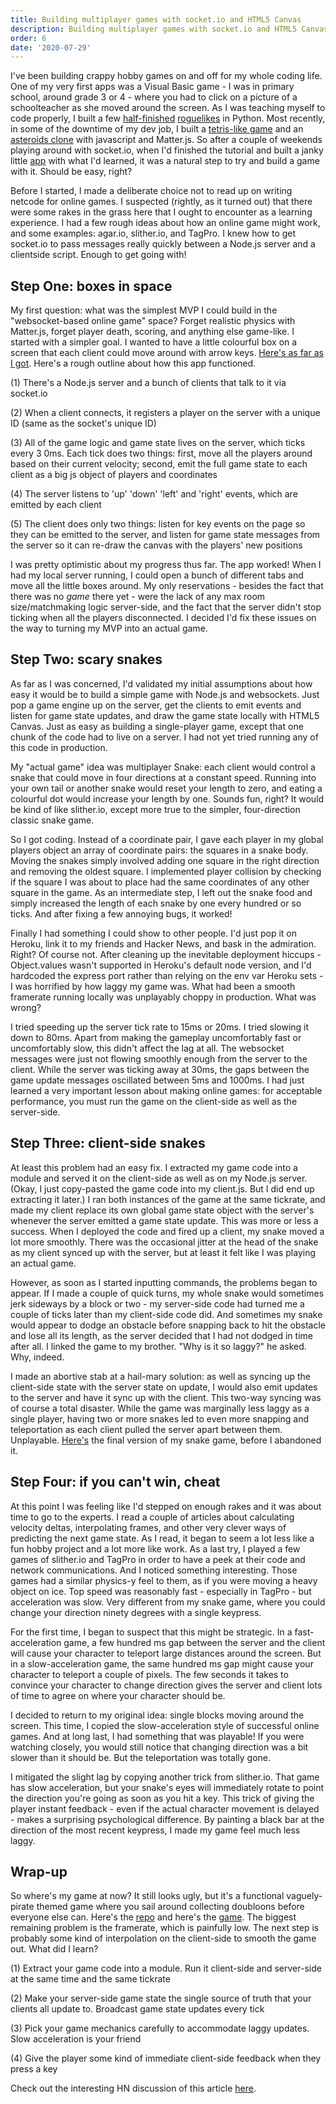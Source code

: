 ```yaml
---
title: Building multiplayer games with socket.io and HTML5 Canvas
description: Building multiplayer games with socket.io and HTML5 Canvas
order: 6
date: '2020-07-29'
---
```


I've been building crappy hobby games on and off for my whole coding life. One of my very first apps was a Visual Basic game - I was in primary school, around grade 3 or 4 - where you had to click on a picture of a schoolteacher as she moved around the screen. As I was teaching myself to code properly, I built a few [half-finished](https://github.com/sgoedecke/hulk) [roguelikes](https://github.com/sgoedecke/questcod) in Python. Most recently, in some of the downtime of my dev job, I built a [tetris-like game](https://github.com/seangoedecke/zd-tetris) and an [asteroids clone](https://github.com/seangoedecke/zd-asteroids) with javascript and Matter.js. So after a couple of weekends playing around with socket.io, when I'd finished the tutorial and built a janky little [app](https://github.com/sgoedecke/ai-box) with what I'd learned, it was a natural step to try and build a game with it. Should be easy, right?

Before I started, I made a deliberate choice not to read up on writing netcode for online games. I suspected (rightly, as it turned out) that there were some rakes in the grass here that I ought to encounter as a learning experience. I had a few rough ideas about how an online game might work, and some examples: agar.io, slither.io, and TagPro. I knew how to get socket.io to pass messages really quickly between a Node.js server and a clientside script. Enough to get going with!

## Step One: boxes in space

My first question: what was the simplest MVP I could build in the "websocket-based online game" space? Forget realistic physics with Matter.js, forget player death, scoring, and anything else game-like. I started with a simpler goal. I wanted to have a little colourful box on a screen that each client could move around with arrow keys. [Here's as far as I got](https://github.com/sgoedecke/socket-io-game/commit/13bba58167df25d547fd057b1a1c39cdbbb903f0). Here's a rough outline about how this app functioned.

(1) There's a Node.js server and a bunch of clients that talk to it via socket.io

(2) When a client connects, it registers a player on the server with a unique ID (same as the socket's unique ID)

(3) All of the game logic and game state lives on the server, which ticks every 3
0ms. Each tick does two things: first, move all the players around based on their current velocity; second, emit the full game state to each client as a big js object of players and coordinates

(4) The server listens to 'up' 'down' 'left' and 'right' events, which are emitted by each client

(5) The client does only two things: listen for key events on the page so they can be emitted to the server, and
listen for game state messages from the server so it can re-draw the canvas with the players' new positions

I was pretty optimistic about my progress thus far. The app worked! When I had my local server running, I could open a bunch of different tabs and move all the little boxes around. My only reservations - besides the fact that there was no _game_ there yet - were the lack of any max room size/matchmaking logic server-side, and the fact that the server didn't stop ticking when all the players disconnected. I decided I'd fix these issues on the way to turning my MVP into an actual game.

## Step Two: scary snakes

As far as I was concerned, I'd validated my initial assumptions about how easy it would be to build a simple game with Node.js and websockets. Just pop a game engine up on the server, get the clients to emit events and listen for game state updates, and draw the game state locally with HTML5 Canvas. Just as easy as building a single-player game, except that one chunk of the code had to live on a server. I had not yet tried running any of this code in production.

My "actual game" idea was multiplayer Snake: each client would control a snake that could move in four directions at a constant speed. Running into your own tail or another snake would reset your length to zero, and eating a colourful dot would increase your length by one. Sounds fun, right? It would be kind of like slither.io, except more true to the simpler, four-direction classic snake game.

So I got coding. Instead of a coordinate pair, I gave each player in my global players object an array of coordinate pairs: the squares in a snake body. Moving the snakes simply involved adding one square in the right direction and removing the oldest square. I implemented player collision by checking if the square I was about to place had the same coordinates of any other square in the game. As an intermediate step, I left out the snake food and simply increased the length of each snake by one every hundred or so ticks. And after fixing a few annoying bugs, it worked!

Finally I had something I could show to other people. I'd just pop it on Heroku, link it to my friends and Hacker News, and bask in the admiration. Right? Of course not. After cleaning up the inevitable deployment hiccups - Object.values wasn't supported in Heroku's default node version, and I'd hardcoded the express port rather than relying on the env var Heroku sets - I was horrified by how laggy my game was. What had been a smooth framerate running locally was unplayably choppy in production. What was wrong?

I tried speeding up the server tick rate to 15ms or 20ms. I tried slowing it down to 80ms. Apart from making the gameplay uncomfortably fast or uncomfortably slow, this didn't affect the lag at all. The websocket messages were just not flowing smoothly enough from the server to the client. While the server was ticking away at 30ms, the gaps between the game update messages oscillated between 5ms and 1000ms. I had just learned a very important lesson about making online games: for acceptable performance, you must run the game on the client-side as well as the server-side.

## Step Three: client-side snakes

At least this problem had an easy fix. I extracted my game code into a module and served it on the client-side as well as on my Node.js server. (Okay, I just copy-pasted the game code into my client.js. But I did end up extracting it later.) I ran both instances of the game at the same tickrate, and made my client replace its own global game state object with the server's whenever the server emitted a game state update. This was more or less a success. When I deployed the code and fired up a client, my snake moved a lot more smoothly. There was the occasional jitter at the head of the snake as my client synced up with the server, but at least it felt like I was playing an actual game.

However, as soon as I started inputting commands, the problems began to appear. If I made a couple of quick turns, my whole snake would sometimes jerk sideways by a block or two - my server-side code had turned me a couple of ticks later than my client-side code did. And sometimes my snake would appear to dodge an obstacle before snapping back to hit the obstacle and lose all its length, as the server decided that I had not dodged in time after all. I linked the game to my brother. "Why is it so laggy?" he asked. Why, indeed.

I made an abortive stab at a hail-mary solution: as well as syncing up the client-side state with the server state on update, I would also emit updates to the server and have it sync up with the client. This two-way syncing was of course a total disaster. While the game was marginally less laggy as a single player, having two or more snakes led to even more snapping and teleportation as each client pulled the server apart between them. Unplayable. [Here's](https://github.com/sgoedecke/socket-io-game/tree/laggy-snake-game) the final version of my snake game, before I abandoned it.

## Step Four: if you can't win, cheat

At this point I was feeling like I'd stepped on enough rakes and it was about time to go to the experts. I read a couple of articles about calculating velocity deltas, interpolating frames, and other very clever ways of predicting the next game state. As I read, it began to seem a lot less like a fun hobby project and a lot more like work. As a last try, I played a few games of slither.io and TagPro in order to have a peek at their code and network communications. And I noticed something interesting. Those games had a similar physics-y feel to them, as if you were moving a heavy object on ice. Top speed was reasonably fast - especially in TagPro - but acceleration was slow. Very different from my snake game, where you could change your direction ninety degrees with a single keypress.

For the first time, I began to suspect that this might be strategic. In a fast-acceleration game, a few hundred ms gap between the server and the client will cause your character to teleport large distances around the screen. But in a slow-acceleration game, the same hundred ms gap might cause your character to teleport a couple of pixels. The few seconds it takes to convince your character to change direction gives the server and client lots of time to agree on where your character should be.

I decided to return to my original idea: single blocks moving around the screen. This time, I copied the slow-acceleration style of successful online games. And at long last, I had something that was playable! If you were watching closely, you would still notice that changing direction was a bit slower than it should be. But the teleportation was totally gone.

I mitigated the slight lag by copying another trick from slither.io. That game has slow acceleration, but your snake's eyes will immediately rotate to point the direction you're going as soon as you hit a key. This trick of giving the player instant feedback - even if the actual character movement is delayed - makes a surprising psychological difference. By painting a black bar at the direction of the most recent keypress, I made my game feel much less laggy.

## Wrap-up

So where's my game at now? It still looks ugly, but it's a functional vaguely-pirate themed game where you sail around collecting doubloons before everyone else can. Here's the [repo](https://github.com/sgoedecke/socket-io-game) and here's the [game](https://socket-blocker.herokuapp.com/). The biggest remaining problem is the framerate, which is painfully low. The next step is probably some kind of interpolation on the client-side to smooth the game out. What did I learn?

(1) Extract your game code into a module. Run it client-side and server-side at the same time and the same tickrate

(2) Make your server-side game state the single source of truth that your clients all update to. Broadcast game state updates every tick

(3) Pick your game mechanics carefully to accommodate laggy updates. Slow acceleration is your friend

(4) Give the player some kind of immediate client-side feedback when they press a key

Check out the interesting HN discussion of this article [here](https://news.ycombinator.com/item?id=15318530).
